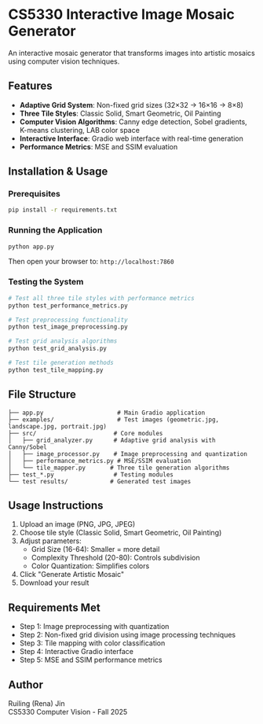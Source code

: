 # CS5330 Interactive Image Mosaic Generator

An interactive mosaic generator that transforms images into artistic mosaics using computer vision techniques.

## Features

- **Adaptive Grid System**: Non-fixed grid sizes (32×32 → 16×16 → 8×8)
- **Three Tile Styles**: Classic Solid, Smart Geometric, Oil Painting
- **Computer Vision Algorithms**: Canny edge detection, Sobel gradients, K-means clustering, LAB color space
- **Interactive Interface**: Gradio web interface with real-time generation
- **Performance Metrics**: MSE and SSIM evaluation

## Installation & Usage

### Prerequisites
```bash
pip install -r requirements.txt
```

### Running the Application
```bash
python app.py
```
Then open your browser to: `http://localhost:7860`

### Testing the System
```bash
# Test all three tile styles with performance metrics
python test_performance_metrics.py

# Test preprocessing functionality  
python test_image_preprocessing.py

# Test grid analysis algorithms
python test_grid_analysis.py

# Test tile generation methods
python test_tile_mapping.py
```

## File Structure

```
├── app.py                     # Main Gradio application
├── examples/                  # Test images (geometric.jpg, landscape.jpg, portrait.jpg)
├── src/                      # Core modules
│   ├── grid_analyzer.py      # Adaptive grid analysis with Canny/Sobel
│   ├── image_processor.py    # Image preprocessing and quantization
│   ├── performance_metrics.py # MSE/SSIM evaluation
│   └── tile_mapper.py       # Three tile generation algorithms
├── test_*.py                 # Testing modules
└── test results/            # Generated test images
```

## Usage Instructions

1. Upload an image (PNG, JPG, JPEG)
2. Choose tile style (Classic Solid, Smart Geometric, Oil Painting)
3. Adjust parameters:
   - Grid Size (16-64): Smaller = more detail
   - Complexity Threshold (20-80): Controls subdivision
   - Color Quantization: Simplifies colors
4. Click "Generate Artistic Mosaic"
5. Download your result

## Requirements Met

- Step 1: Image preprocessing with quantization
- Step 2: Non-fixed grid division using image processing techniques
- Step 3: Tile mapping with color classification
- Step 4: Interactive Gradio interface
- Step 5: MSE and SSIM performance metrics

## Author

Ruiling (Rena) Jin  
CS5330 Computer Vision - Fall 2025